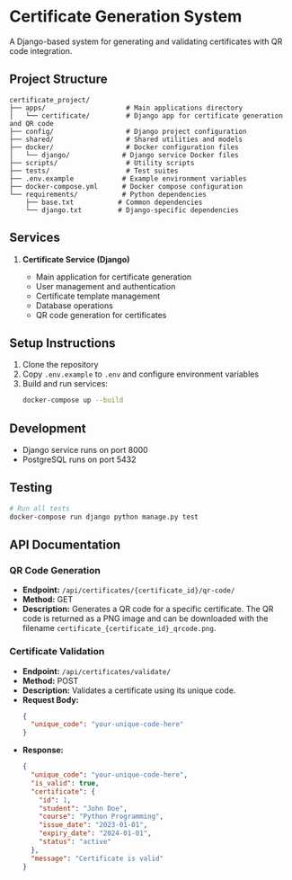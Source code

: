 # Certificate Generation System

A Django-based system for generating and validating certificates with QR code integration.

## Project Structure

```
certificate_project/
├── apps/                    # Main applications directory
│   └── certificate/         # Django app for certificate generation and QR code
├── config/                  # Django project configuration
├── shared/                  # Shared utilities and models
├── docker/                  # Docker configuration files
│   └── django/             # Django service Docker files
├── scripts/                 # Utility scripts
├── tests/                   # Test suites
├── .env.example            # Example environment variables
├── docker-compose.yml      # Docker compose configuration
└── requirements/           # Python dependencies
    ├── base.txt           # Common dependencies
    └── django.txt         # Django-specific dependencies
```

## Services

1. **Certificate Service (Django)**

   - Main application for certificate generation
   - User management and authentication
   - Certificate template management
   - Database operations
   - QR code generation for certificates

## Setup Instructions

1. Clone the repository
2. Copy `.env.example` to `.env` and configure environment variables
3. Build and run services:
   ```bash
   docker-compose up --build
   ```

## Development

- Django service runs on port 8000
- PostgreSQL runs on port 5432

## Testing

```bash
# Run all tests
docker-compose run django python manage.py test
```

## API Documentation

### QR Code Generation

- **Endpoint:** `/api/certificates/{certificate_id}/qr-code/`
- **Method:** GET
- **Description:** Generates a QR code for a specific certificate. The QR code is returned as a PNG image and can be downloaded with the filename `certificate_{certificate_id}_qrcode.png`.

### Certificate Validation

- **Endpoint:** `/api/certificates/validate/`
- **Method:** POST
- **Description:** Validates a certificate using its unique code.
- **Request Body:**
  ```json
  {
    "unique_code": "your-unique-code-here"
  }
  ```
- **Response:**
  ```json
  {
    "unique_code": "your-unique-code-here",
    "is_valid": true,
    "certificate": {
      "id": 1,
      "student": "John Doe",
      "course": "Python Programming",
      "issue_date": "2023-01-01",
      "expiry_date": "2024-01-01",
      "status": "active"
    },
    "message": "Certificate is valid"
  }
  ```

